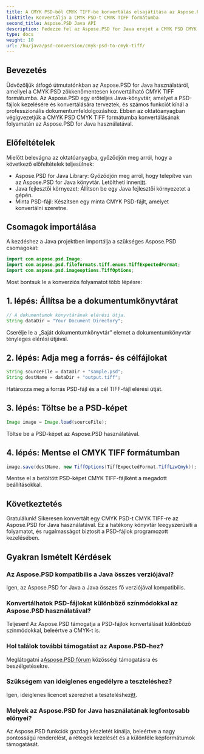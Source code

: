 ```yaml
---
title: A CMYK PSD-ből CMYK TIFF-be konvertálás elsajátítása az Aspose.PSD segítségével
linktitle: Konvertálja a CMYK PSD-t CMYK TIFF formátumba
second_title: Aspose.PSD Java API
description: Fedezze fel az Aspose.PSD for Java erejét a CMYK PSD CMYK TIFF formátumba konvertálására vonatkozó lépésenkénti útmutatónkkal. Fokozza könnyedén dokumentumfeldolgozási képességeit!
type: docs
weight: 10
url: /hu/java/psd-conversion/cmyk-psd-to-cmyk-tiff/
---
```

## Bevezetés
Üdvözöljük átfogó útmutatónkban az Aspose.PSD for Java használatáról, amellyel a CMYK PSD zökkenőmentesen konvertálható CMYK TIFF formátumba. Az Aspose.PSD egy erőteljes Java-könyvtár, amelyet a PSD-fájlok kezelésére és konvertálására terveztek, és számos funkciót kínál a professzionális dokumentumfeldolgozáshoz. Ebben az oktatóanyagban végigvezetjük a CMYK PSD CMYK TIFF formátumba konvertálásának folyamatán az Aspose.PSD for Java használatával.
## Előfeltételek
Mielőtt belevágna az oktatóanyagba, győződjön meg arról, hogy a következő előfeltételek teljesülnek:
-  Aspose.PSD for Java Library: Győződjön meg arról, hogy telepítve van az Aspose.PSD for Java könyvtár. Letöltheti innen[itt](https://releases.aspose.com/psd/java/).
- Java fejlesztői környezet: Állítson be egy Java fejlesztői környezetet a gépén.
- Minta PSD-fájl: Készítsen egy minta CMYK PSD-fájlt, amelyet konvertálni szeretne.
## Csomagok importálása
A kezdéshez a Java projektben importálja a szükséges Aspose.PSD csomagokat:
```java
import com.aspose.psd.Image;
import com.aspose.psd.fileformats.tiff.enums.TiffExpectedFormat;
import com.aspose.psd.imageoptions.TiffOptions;
```
Most bontsuk le a konverziós folyamatot több lépésre:
## 1. lépés: Állítsa be a dokumentumkönyvtárat
```java
// A dokumentumok könyvtárának elérési útja.
String dataDir = "Your Document Directory";
```
Cserélje le a „Saját dokumentumkönyvtár” elemet a dokumentumkönyvtár tényleges elérési útjával.
## 2. lépés: Adja meg a forrás- és célfájlokat
```java
String sourceFile = dataDir + "sample.psd";
String destName = dataDir + "output.tiff";
```
Határozza meg a forrás PSD-fájl és a cél TIFF-fájl elérési útját.
## 3. lépés: Töltse be a PSD-képet
```java
Image image = Image.load(sourceFile);
```
Töltse be a PSD-képet az Aspose.PSD használatával.
## 4. lépés: Mentse el CMYK TIFF formátumban
```java
image.save(destName, new TiffOptions(TiffExpectedFormat.TiffLzwCmyk));
```
Mentse el a betöltött PSD-képet CMYK TIFF-fájlként a megadott beállításokkal.
## Következtetés
Gratulálunk! Sikeresen konvertált egy CMYK PSD-t CMYK TIFF-re az Aspose.PSD for Java használatával. Ez a hatékony könyvtár leegyszerűsíti a folyamatot, és rugalmasságot biztosít a PSD-fájlok programozott kezelésében.
## Gyakran Ismételt Kérdések
### Az Aspose.PSD kompatibilis a Java összes verziójával?
Igen, az Aspose.PSD for Java a Java összes fő verziójával kompatibilis.
### Konvertálhatok PSD-fájlokat különböző színmódokkal az Aspose.PSD használatával?
Teljesen! Az Aspose.PSD támogatja a PSD-fájlok konvertálását különböző színmódokkal, beleértve a CMYK-t is.
### Hol találok további támogatást az Aspose.PSD-hez?
 Meglátogatni a[Aspose.PSD fórum](https://forum.aspose.com/c/psd/34) közösségi támogatásra és beszélgetésekre.
### Szükségem van ideiglenes engedélyre a teszteléshez?
 Igen, ideiglenes licencet szerezhet a teszteléshez[itt](https://purchase.aspose.com/temporary-license/).
### Melyek az Aspose.PSD for Java használatának legfontosabb előnyei?
Az Aspose.PSD funkciók gazdag készletét kínálja, beleértve a nagy pontosságú renderelést, a rétegek kezelését és a különféle képformátumok támogatását.